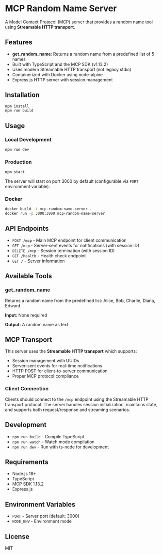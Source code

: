 # MCP Random Name Server

A Model Context Protocol (MCP) server that provides a random name tool using **Streamable HTTP transport**.

## Features

- **get_random_name**: Returns a random name from a predefined list of 5 names
- Built with TypeScript and the MCP SDK (v1.13.2)
- Uses modern Streamable HTTP transport (not legacy stdio)
- Containerized with Docker using node-alpine
- Express.js HTTP server with session management

## Installation

```bash
npm install
npm run build
```

## Usage

### Local Development
```bash
npm run dev
```

### Production
```bash
npm start
```

The server will start on port 3000 by default (configurable via `PORT` environment variable).

### Docker
```bash
docker build -t mcp-random-name-server .
docker run -p 3000:3000 mcp-random-name-server
```

## API Endpoints

- `POST /mcp` - Main MCP endpoint for client communication
- `GET /mcp` - Server-sent events for notifications (with session ID)
- `DELETE /mcp` - Session termination (with session ID)
- `GET /health` - Health check endpoint
- `GET /` - Server information

## Available Tools

### get_random_name
Returns a random name from the predefined list: Alice, Bob, Charlie, Diana, Edward.

**Input:** None required

**Output:** A random name as text

## MCP Transport

This server uses the **Streamable HTTP transport** which supports:
- Session management with UUIDs
- Server-sent events for real-time notifications
- HTTP POST for client-to-server communication
- Proper MCP protocol compliance

### Client Connection

Clients should connect to the `/mcp` endpoint using the Streamable HTTP transport protocol. The server handles session initialization, maintains state, and supports both request/response and streaming scenarios.

## Development

- `npm run build` - Compile TypeScript
- `npm run watch` - Watch mode compilation
- `npm run dev` - Run with ts-node for development

## Requirements

- Node.js 18+
- TypeScript
- MCP SDK 1.13.2
- Express.js

## Environment Variables

- `PORT` - Server port (default: 3000)
- `NODE_ENV` - Environment mode

## License

MIT